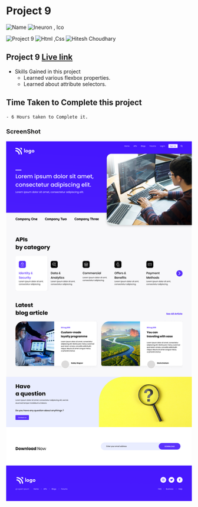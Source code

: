 # Project 9

![Name](https://img.shields.io/badge/-Ankit%20Shukla-blue)
![Ineuron , lco](https://img.shields.io/badge/Ineuron-%20lco-green)

![Project 9](https://img.shields.io/badge/-Project--9-lightgrey)
![Html ,Css](https://img.shields.io/badge/html-%20Css-yellowgreen)
![Hitesh Choudhary](https://img.shields.io/badge/Hitesh-Choudhary-lightgrey)

## Project 9 [Live link](https://developerhomepagee.netlify.app/)

- Skills Gained in this project 
    - Learned various flexbox properties.
    - Learned about attribute selectors. 
    

## Time Taken to Complete this project
    - 6 Hours taken to Complete it.

### ScreenShot
![Desktop](./screen-shots/9.png)